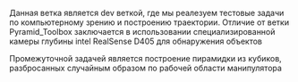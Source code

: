 Данная ветка является dev веткой, где мы реалезуем тестовые задачи по компьютерному зрению и построению траектории. Отличие от ветки Pyramid_Toolbox заключается в использовании специализированной камеры глубины intel RealSense D405 для обнаружения объектов

Промежуточной задачей является построение пирамидки из кубиков, разбросанных случайным образом по рабочей области манипулятора
